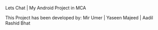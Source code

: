 Lets Chat | My Android Project in MCA


This Project has been developed by: Mir Umer | Yaseen Majeed | Aadil Rashid Bhat

